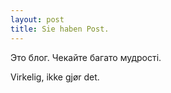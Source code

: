 ```yaml
---
layout: post
title: Sie haben Post.
---
```


Это блог. Чекайте багато мудрості.


Virkelig, ikke gjør det.